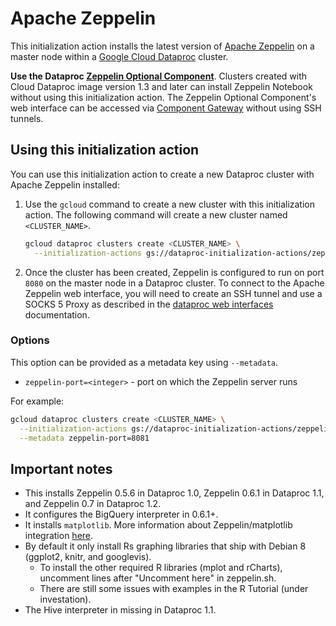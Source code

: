 # Apache Zeppelin

This initialization action installs the latest version of [Apache Zeppelin](https://zeppelin.apache.org/) on a master node within a [Google Cloud Dataproc](https://cloud.google.com/dataproc) cluster.

__Use the Dataproc [Zeppelin Optional Component](https://cloud.google.com/dataproc/docs/concepts/components/zeppelin)__. Clusters created with Cloud Dataproc image version 1.3 and later can install Zeppelin Notebook without using this initialization action. The Zeppelin Optional Component's web interface can be accessed via [Component Gateway](https://cloud.google.com/dataproc/docs/concepts/accessing/dataproc-gateways) without using SSH tunnels.

## Using this initialization action
You can use this initialization action to create a new Dataproc cluster with Apache Zeppelin installed:

1. Use the `gcloud` command to create a new cluster with this initialization action. The following command will create a new cluster named `<CLUSTER_NAME>`.

    ```bash
    gcloud dataproc clusters create <CLUSTER_NAME> \
      --initialization-actions gs://dataproc-initialization-actions/zeppelin/zeppelin.sh
    ```
1. Once the cluster has been created, Zeppelin is configured to run on port `8080` on the master node in a Dataproc cluster. To connect to the Apache Zeppelin web interface, you will need to create an SSH tunnel and use a SOCKS 5 Proxy as described in the [dataproc web interfaces](https://cloud.google.com/dataproc/cluster-web-interfaces) documentation.

### Options

This option can be provided as a metadata key using `--metadata`.

* `zeppelin-port=<integer>` - port on which the Zeppelin server runs

For example:

```bash
gcloud dataproc clusters create <CLUSTER_NAME> \
  --initialization-actions gs://dataproc-initialization-actions/zeppelin/zeppelin.sh \
  --metadata zeppelin-port=8081
```

## Important notes
* This installs Zeppelin 0.5.6 in Dataproc 1.0, Zeppelin 0.6.1 in Dataproc 1.1, and Zeppelin 0.7 in Dataproc 1.2.
* It configures the BigQuery interpreter in 0.6.1+.
* It installs `matplotlib`. More information about Zeppelin/matplotlib integration [here](https://zeppelin.apache.org/docs/latest/interpreter/python.html#matplotlib-integration).
* By default it only install Rs graphing libraries that ship with Debian 8 (ggplot2, knitr, and googlevis).
  * To install the other required R libraries (mplot and rCharts), uncomment lines after "Uncomment here" in zeppelin.sh.
  * There are still some issues with examples in the R Tutorial (under investation).
* The Hive interpreter in missing in Dataproc 1.1.
